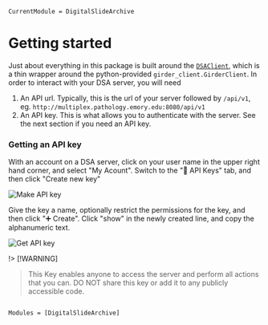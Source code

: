 
```@meta
CurrentModule = DigitalSlideArchive
```

# Getting started

Just about everything in this package is built around the [`DSAClient`](@ref),
which is a thin wrapper around the python-provided `girder_client.GirderClient`.
In order to interact with your DSA server, you will need

1. An API url. Typically, this is the url of your server followed by `/api/v1`,
   eg. `http://multiplex.pathology.emory.edu:8080/api/v1`
2. An API key. This is what allows you to authenticate with the server.
   See the next section if you need an API key.

### Getting an API key

With an account on a DSA server,
click on your user name in the upper right hand corner,
and select "My Acount".
Switch to the "🔑 API Keys" tab,
and then click "Create new key"

![Make API key](assets/api_key.avif)

Give the key a name,
optionally restrict the permissions for the key,
and then click "➕ Create".
Click "show" in the newly created line,
and copy the alphanumeric text.

![Get API key](assets/api_key2.avif)

!> [!WARNING]
> This Key enables anyone to access the server and perform all actions that you can.
> DO NOT share this key or add it to any publicly accessible code.


```@index
```

```@autodocs
Modules = [DigitalSlideArchive]
```
